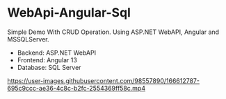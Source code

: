 # WebApi-Angular-Sql
Simple Demo With CRUD Operation. Using ASP.NET WebAPI, Angular and MSSQLServer.


- Backend: ASP.NET WebAPI
- Frontend: Angular 13
- Database: SQL Server


https://user-images.githubusercontent.com/98557890/166612787-695c9ccc-ae36-4c8c-b2fc-2554369ff58c.mp4

